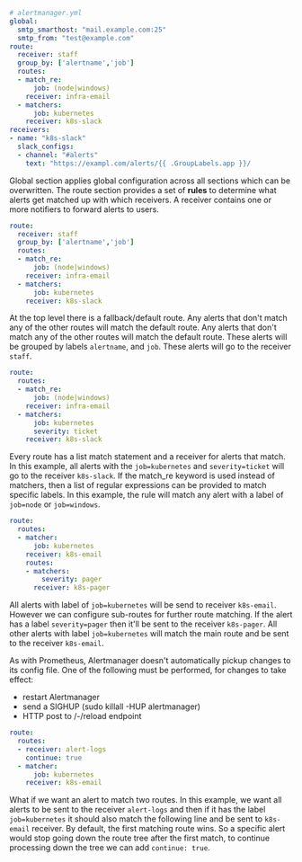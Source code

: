```yml
# alertmanager.yml
global:
  smtp_smarthost: "mail.example.com:25"
  smtp_from: "test@example.com"
route:
  receiver: staff
  group_by: ['alertname','job']
  routes:
  - match_re: 
      job: (node|windows)
    receiver: infra-email
  - matchers:
      job: kubernetes
    receiver: k8s-slack
receivers:
- name: "k8s-slack"
  slack_configs:
  - channel: "#alerts"
    text: "https://exampl.com/alerts/{{ .GroupLabels.app }}/
```
Global section applies global configuration across all sections which can be overwritten. The route section provides a set of **rules** to determine what alerts get matched up with which receivers. A receiver contains one or more notifiers to forward alerts to users.

```yml
route:
  receiver: staff
  group_by: ['alertname','job']
  routes:
  - match_re: 
      job: (node|windows)
    receiver: infra-email
  - matchers:
      job: kubernetes
    receiver: k8s-slack
```
At the top level there is a fallback/default route. Any alerts that don't match any of the other routes will match the default route. Any alerts that don't match any of the other routes will match the default route. These alerts will be grouped by labels `alertname`, and `job`. These alerts will go to the receiver `staff`.

```yml
route:
  routes:
  - match_re: 
      job: (node|windows)
    receiver: infra-email
  - matchers:
      job: kubernetes
      severity: ticket
    receiver: k8s-slack
```
Every route has a list match statement and a receiver for alerts that match. In this example, all alerts with the `job=kubernetes` and `severity=ticket` will go to the receiver `k8s-slack`. If the match_re keyword is used instead of matchers, then a list of regular expressions can be provided to match specific labels. In this example, the rule will match any alert with a label of `job=node` or `job=windows`.

```yml
route:
  routes:
  - matcher: 
      job: kubernetes
    receiver: k8s-email
    routes:
    - matchers:
        severity: pager
      receiver: k8s-pager
```
All alerts with label of `job=kubernetes` will be send to receiver `k8s-email`. However we can configure sub-routes for further route matching. If the alert has a label `severity=pager` then it'll be sent to the receiver `k8s-pager`. All other alerts with label `job=kubernetes` will match the main route and be sent to the receiver `k8s-email`.

As with Prometheus, Alertmanager doesn't automatically pickup changes to its config file. One of the following must be performed, for changes to take effect:
- restart Alertmanager
- send a SIGHUP (sudo killall -HUP alertmanager)
- HTTP post to /-/reload endpoint

```yml
route:
  routes:
  - receiver: alert-logs
    continue: true
  - matcher: 
      job: kubernetes
    receiver: k8s-email
```
What if we want an alert to match two routes. In this example, we want all alerts to be sent to the receiver `alert-logs` and then if it has the label `job=kubernetes` it should also match the following line and be sent to `k8s-email` receiver. By default, the first matching route wins. So a specific alert would stop going down the route tree after the first match, to continue processing down the tree we can add `continue: true`.